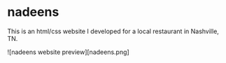 # nadeens

This is an html/css website I developed for a local restaurant in Nashville, TN.

![nadeens website preview][nadeens.png]
